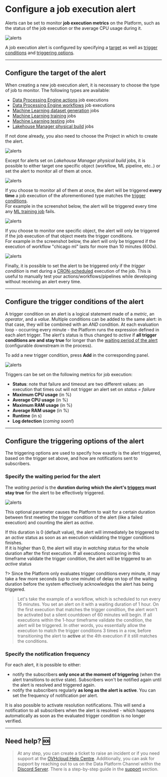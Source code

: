 # Configure a job execution alert

Alerts can be set to monitor **job execution metrics** on the Platform, such as the status of the job execution or the average CPU usage during it.

![alerts](picts/cc-job-store.png)

A job execution alert is configured by specifying a [target](#configure-the-target-of-the-alert) as well as [trigger conditions](#configure-the-trigger-conditions-of-the-alert) and [triggering options](#configure-the-triggering-options-of-the-alert).

---
## Configure the target of the alert

When creating a new job execution alert, it is necessary to choose the type of job to monitor. The following types are available:
- [Data Processing Engine actions](/en/product/dpe/actions/index) job executions
- [Data Processing Engine workflows](/en/product/dpe/workflows/index) job executions
- [Machine Learning dataset generation](/en/product/ml/pipelines/execute/index?id=dataset-generation-jobs) jobs
- [Machine Learning training](/en/product/ml/pipelines/execute/index?id=training-jobs) jobs
- [Machine Learning testing](/en/product/ml/pipelines/execute/index?id=testing-jobs) jobs
- [Lakehouse Manager physical build](/en/product/lakehouse-manager/tables/table_interactions?id=build-table) jobs

If not done already, you also need to choose the Project in which to create the alert.

![alerts](picts/cc-job-new.png)

Except for alerts set on *Lakehouse Manager physical build* jobs, it is possible to either target one specific object (workflow, ML pipeline, etc..) or set the alert to monitor all of them at once.

![alerts](picts/cc-job-target.png)

If you choose to monitor all of them at once, the alert will be triggered **every time** a job execution of the aforementioned type matches the [trigger conditions](#configure-the-trigger-conditions-of-the-alert).  
For example in the screenshot below, the alert will be triggered every time any [ML training job](/en/product/ml/pipelines/execute/index?id=training-jobs) fails.

![alerts](picts/cc-job-target-all.png)

If you choose to monitor one specific object, the alert will only be triggered if the job execution of that object meets the trigger conditions.  
For example in the screenshot below, the alert will only be triggered if the execution of workflow "chicago ml" lasts for more than 10 minutes (600s).

![alerts](picts/cc-job-target-one.png)


Finally, it is possible to set the alert to be triggered only if the *trigger condition* is met during a [CRON-scheduled](/en/product/dpe/actions/settings/index?id=time-based-trigger) execution of the job. This is useful to manually test your actions/workflows/pipelines while developing without receiving an alert every time.


---
## Configure the trigger conditions of the alert

A trigger condition on an alert is a logical statement made of a *metric*, an *operator*, and a *value*. Multiple conditions can be added to the same alert: in that case, they will be combined with an *AND* condition. At each evaluation loop - occurring every minute - the Platform runs the expression defined in each alert trigger. The alert's status is thus changed to *active* if **all trigger conditions are and stay true** for longer than the [waiting period of the alert](#configure-the-triggering-options-of-the-alert) (configurable downstream in the process).

To add a new trigger condition, press **Add** in the corresponding panel.

![alerts](picts/cc-job-trigger-new.png)

Triggers can be set on the following metrics for job execution:

- **Status**: note that failure and timeout are two different values: an execution that times out will not trigger an alert set on *status = failure*
- **Maximum CPU usage** (in %)
- **Average CPU usage** (in %)
- **Maximum RAM usage** (in %)
- **Average RAM usage** (in %)
- **Runtime** (in s)
- **Log detection** (*coming soon!*)

---
## Configure the triggering options of the alert

The triggering options are used to specify how exactly is the alert triggered, based on the trigger set above, and how are notifications sent to subscribers.

### Specify the waiting period for the alert

The *waiting period* is the **duration during which the alert's [triggers](/en/product/cc/alerting/health?id=configure-the-trigger-conditions-of-the-alert) must stay true** for the alert to be effectively triggered.

![alerts](picts/ccc-job-wait-for.png)

This optional parameter causes the Platform to wait for a certain duration between first meeting the trigger condition of the alert (like a failed execution) and counting the alert as *active*. 

If this duration is 0 (default value), the alert will immediately be triggered to an *active* status as soon as an execution validating the trigger conditions finishes.  
If it is higher than 0, the alert will stay in *watching* status for the whole duration after the first execution. If all executions occurring in this timeframe validate the trigger condition, the alert will be triggered to an *active* status

?> Since the Platform only evaluates trigger conditions every minute, it may take a few more seconds (up to one minute) of delay on top of the waiting duration before the system effectively acknowledges the alert has being triggered.

> Let's take the example of a workflow, which is scheduled to run every 15 minutes. You set an alert on it with a waiting duration of 1 hour. On the first execution that matches the trigger condition, the alert won't be activated but a silent countdown of 60 minutes will begin. If all executions within the 1-hour timeframe validate the condition, the alert will be triggered. In other words, you essentially allow the execution to match the trigger conditions 3 times in a row, before transitioning the alert to **active** at the 4th execution if it still matches the conditions.


### Specify the notification frequency

For each alert, it is possible to either:
- notify the subscribers **only once at the moment of triggering** (when the alert transitions to *active* state). Subscribers won't be notified again until the alert is resolved and triggered again.
- notify the subscribers regularly **as long as the alert is active**. You can set the frequency of notification per alert. 

It is also possible to activate resolution notifications. This will send a notification to all subscribers when the alert is resolved - which happens automatically as soon as the evaluated trigger condition is no longer verified.

---
## Need help? 🆘

> At any step, you can create a ticket to raise an incident or if you need support at the [OVHcloud Help Centre](https://help.ovhcloud.com/csm/fr-home?id=csm_index). Additionally, you can ask for support by reaching out to us on the Data Platform Channel within the [Discord Server](https://discord.com/channels/850031577277792286/1163465539981672559). There is a step-by-step guide in the [support](/en/support/index.md) section.